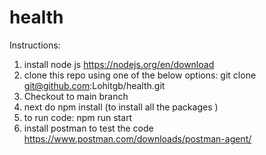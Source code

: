 # health

Instructions:
1. install node js
  https://nodejs.org/en/download
2. clone this repo using one of the below options: git clone git@github.com:Lohitgb/health.git
3. Checkout to main branch
4. next do npm install (to install all the packages )
5. to run code: npm run start
6. install postman to test the code
  https://www.postman.com/downloads/postman-agent/


